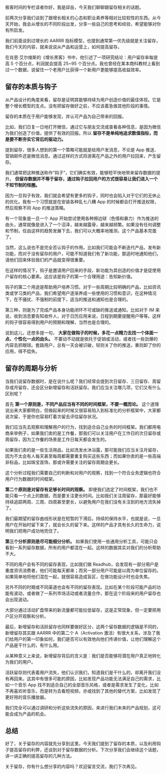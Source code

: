极客时间的专栏读者你好，我是邱岳，今天我们聊聊跟留存相关的话题。

前两次分享我们谈到了跟增长相关的心态和职业素养等相对比较软性的东西。从今天开始，我会从增长的不同阶段出发，分享一些自己的思考和经验，希望能够对你有所启发。

我们前面谈到过增长的 AARRR 指标模型，也提到通常第一优先级就是关注留存，我们今天的内容，就来说说从产品和运营上，如何提高留存。

在肖恩·艾尔维斯的《增长黑客》书中，他引述了一项研究结论：用户留存率每提高 5 个百分点，利润就会提高 25~95 个百分点。我也曾经在某本商科教材上看到过一个数据，说留住一个老用户比获得一个新用户更能够提高收益效率。

## 留存的本质与钩子

从产品设计的角度来看，留存是证明其能够持续为用户创造价值的最佳体现。它是整个增长模型的支点。没有把留存做好之前，不应该着急做其他阶段的事情。

留存的本质在于用户能够发现，并认可产品为自己带来的回报。

比如，我们日复一日地打开微信，通过它与朋友交流或查看各种信息，是因为微信为我们创造了价值，提供了有效的回报。所以 **留存不是单纯地追求数值指标，而是要不断夯实它背后的驱动力。**

提到留存，很多人想到的第一个策略可能就是给用户发消息，不论是 App 推送、营销邮件还是微信消息。通过这样的方式将游离在产品之外的用户拉回来，产生留存。

我们通常把这种推送称作“钩子”，它们确实有效，能够短平快地带来留存数据的提升。 **但留存数据并不等于留存，通过钩子拉回用户的方式很容易让我们进入一个不知节制的怪圈。**

因为一旦钩子有效，我们就会希望有更多的钩子，同时也会陷入对于它们的无休止的优化。我有一个习惯就是在安装各种乱七八糟 App 的时候都会打开推送权限，然后观察不同 App 的推送策略。

有一个现象是一旦一个 App 开始尝试使用各种擦边球（色情和暴力）作为推送的由头，通常就像是进入了一个沼泽，越来越露骨，越来越频繁。如果没有任何调整和节制，任由这样的趋势发展下去，我们可以大概率地推测，这个产品基本完蛋了。

当然，这么说也不是完全否认钩子的作用。比如我们可能会不断迭代产品，发布新功能，而对于没有留存的用户，可能不知道我们有了新功能，那适时地通知他们，请他们回来体验我们的产品就变得很重要。

在这样的情况下，钩子是邀请用户回来的手段，新功能为其创造的价值才是促使用户留存的核心要素。这应该是钩子的第一个合理用途：告知新价值。

钩子的第二个用途是帮助用户培养习惯。对于一些周期比较明确的产品，比如资讯类或学习类的产品，我们希望用户逐渐养成一些使用的习惯和意识，在这种情况下，在不骚扰、不强制的前提下，适当的推送和通知也是合理的。

第三种，则是为了完成产品本身功能闭环不可或缺的推送或通知。比如对于 IM 来说，收到消息要告知收件人，对于日历应用来说，日程到期要提醒用户等等。这样的钩子很容易得到用户的预期和理解，当然也是合理的。

说到这儿，还想多提一句， **大家在做钩子的时候，多花一点精力去找一个体面一点、个性化一点的由头。** 不要动不动就是依托于促销或活动，或者找一些劲爆的内容去抓眼球。套路用户，总有一天会被识破，轻则关了你的推送，重则卸了你的应用，得不偿失。

## 留存的周期与分析

当我们说留存数据时，是在说什么呢？我们经常会提到次日留存、三日留存、周留存或月留存，还会区分新增留存和活跃留存。我们应当关注哪几项，它们又有什么区别呢？

首先 **第一个原则是，不同产品应当有不同的时间框架，不要一概而论。** 这个道理说出来大家都明白，但做起来的时候又很容易陷入到标准化的分析框架中，大家都说次留，于是你也容易盯着次留去评估留存状况。

我们应当先去观察和理解用户的行为，找到适合自己业务的时间框架。我们都用电商来举例子，如果我们卖的是工作餐，那我们可以关注用户在工作日的次日留存或周留存，因为工作餐的场景是工作日每天都会发生的。

如果我们卖的是一些生活用品，比如洗发水沐浴露，那可能我们应当关注月留存，因为不太会有人每天甚至每周都需要重复购买这些东西；而如果你卖的是一些高端非标品，比如珠宝首饰，那或许需要关注的留存周期会更长。

这个分析过程我们需要自己的判断和对用户的观察，找到一个符合业务逻辑也符合用户行为数据的时间框架。

**第二个原则是对留存有足够长时间的观察。** 即便我们选定了时间框架，我们也不能只看一个点上的数据，而是要关注更长时间。比如我们关注周留存，那最好能够持续追踪两周、三周、四周甚至更长，以避免用户在我们没有关注到的地方流失掉了。

我们最期望的留存曲线形状是在短暂的下滑后，持续的保持水平，也就是说，一旦用户在开始时留下来了，就会长久的留下来。这样的产品才具有长久的生命力，说明我们把用户成功地兜住了。

**第三个分析原则是尽可能细分分析。** 如果我们使用一些通用分析工具，可能只会看到一系列留存数据，所有的用户都混在一起。这样的数据其实对我们的分析帮助不大。

不同的用户会有不同的留存表现，比如我们做 Readhub，会发现有一部分用户是重度资讯消费者，他们可能每天都来；而另一部分用户可能是以周为单位留存的。如果简单地将他们混在一起，就很容易造成盲区，在做功能设计时也会失焦。

另外不同的时期或不同渠道也会有不同的留存表现。比如在某个阶段可能产品的功能有波动，或者做了一系列市场活动或者流量合作，那在这个阶段来的用户留存也会出现波动。

大部分通过活动扩盘带来的新流量都可能拉低留存，这是正常现象，但一定要把用户区分开观察和分析。

最后，新增留存和活跃留存也同样要做好区分，这两个留存数据的逻辑是不同的，新增留存其实跟 AARRR 中的第二个 A（Activation 激活）有很大关系，涉及了我们给用户的第一印象如何，我们是否可以有效地向他们传递价值，让他们理解这个产品是干什么的，有什么用。

从某种意义上来说，新增留存背后的含义是：我们是否能够将潜在用户真正地转化为我们的用户。

活跃留存则代表着用户流失，他们认识我们，知道我们是干什么的，却离开我们没有再回来。这其中有很多可能的原因，比如发现产品功能无法满足自己的需求，比如一个音乐 App 找不到适合自己的全部音乐风格，或者是需求发生了变化，比如不再喜欢听音乐，而是转为去看短视频，亦或找到了其他的替代方案，比如发现了更好用的音乐播放器。

我们完全可以通过调研和分析这些流失的原因，来进行我们未来的产品规划，这可能会成为产品的机会。

## 总结

好了，关于留存的内容就先分享到这里。今天我们提到了留存的本质，以及利用钩子提高留存的利弊，还谈到对于留存数据的分析。下次分享我们会继续这个话题，讲一讲正确的提高留存的几种方法。

关于留存，你有什么想分享的内容吗？欢迎留言交流，我们下次再见。